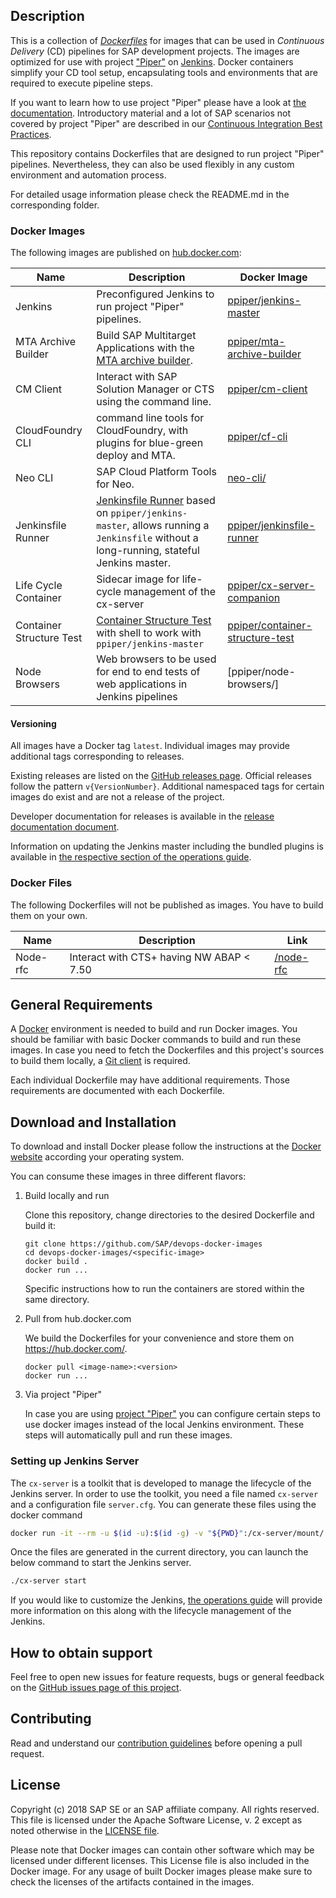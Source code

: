 ## Description

This is a collection of [_Dockerfiles_](https://docs.docker.com/engine/reference/builder/) for images that can be used in _Continuous Delivery_ (CD) pipelines 
for SAP development projects. The images are optimized for use with project ["Piper"](https://github.com/SAP/jenkins-library) on [Jenkins](https://jenkins.io/). Docker containers simplify your CD tool setup, encapsulating 
tools and environments that are required to execute pipeline steps.

If you want to learn how to use project "Piper" please have a look at [the documentation](https://github.com/SAP/jenkins-library/blob/master/README.md). Introductory material and a lot of SAP scenarios not covered by project "Piper" are described in our [Continuous Integration Best Practices](https://developers.sap.com/tutorials/ci-best-practices-intro.html).

This repository contains Dockerfiles that are designed to run project "Piper" pipelines. Nevertheless, they can also be used flexibly in any custom environment and automation process.

For detailed usage information please check the README.md in the corresponding folder.

### Docker Images

The following images are published on [hub.docker.com](https://hub.docker.com/search?q=ppiper&type=image):

| Name | Description | Docker Image |
|------|-------------|------|
| Jenkins | Preconfigured Jenkins to run project "Piper" pipelines. | [ppiper/jenkins-master](https://hub.docker.com/r/ppiper/jenkins-master) |
| MTA Archive Builder | Build SAP Multitarget Applications with the [MTA archive builder](https://help.sap.com/viewer/58746c584026430a890170ac4d87d03b/Cloud/en-US/ba7dd5a47b7a4858a652d15f9673c28d.html). | [ppiper/mta-archive-builder](https://hub.docker.com/r/ppiper/mta-archive-builder) |
| CM Client | Interact with SAP Solution Manager or CTS using the command line. | [ppiper/cm-client](https://hub.docker.com/r/ppiper/cm-client) |
| CloudFoundry CLI | command line tools for CloudFoundry, with plugins for blue-green deploy and MTA. | [ppiper/cf-cli](https://hub.docker.com/r/ppiper/cf-cli) |
| Neo CLI | SAP Cloud Platform Tools for Neo. | [neo-cli/](neo-cli/) |
| Jenkinsfile Runner| [Jenkinsfile Runner](https://github.com/jenkinsci/jenkinsfile-runner) based on `ppiper/jenkins-master`, allows running a `Jenkinsfile` without a long-running, stateful Jenkins master. | [ppiper/jenkinsfile-runner](https://hub.docker.com/r/ppiper/jenkinsfile-runner) |
| Life Cycle Container| Sidecar image for life-cycle management of the cx-server|[ppiper/cx-server-companion](https://hub.docker.com/r/ppiper/cx-server-companion)|
| Container Structure Test|[Container Structure Test](https://github.com/GoogleContainerTools/container-structure-test) with shell to work with `ppiper/jenkins-master`|[ppiper/container-structure-test](https://hub.docker.com/r/ppiper/container-structure-test)|
| Node Browsers | Web browsers to be used for end to end tests of web applications in Jenkins pipelines | [ppiper/node-browsers/] |

#### Versioning

All images have a Docker tag `latest`.
Individual images may provide additional tags corresponding to releases.

Existing releases are listed on the [GitHub releases page](https://github.com/SAP/devops-docker-images/releases).
Official releases follow the pattern `v{VersionNumber}`.
Additional namespaced tags for certain images do exist and are not a release of the project.

Developer documentation for releases is available in the [release documentation document](docs/development/how-to-release.md).

Information on updating the Jenkins master including the bundled plugins is available in [the respective section of the operations guide](https://github.com/SAP/devops-docker-images/blob/master/docs/operations/cx-server-operations-guide.md#update-image).

### Docker Files

The following Dockerfiles will not be published as images. You have to build them on your own.

| Name | Description | Link |
|------|-------------|------|
| Node-rfc | Interact with CTS+ having NW ABAP < 7.50 | [/node-rfc](https://github.com/SAP/devops-docker-images/tree/master/node-rfc)|

## General Requirements

A [Docker](https://www.docker.com/) environment is needed to build and run Docker images. You should be familiar with basic Docker commands to build and run these images. In case you need to fetch the Dockerfiles and this project's sources to build them locally, a [Git client](https://git-scm.com/) is required.

Each individual Dockerfile may have additional requirements. Those requirements are documented with each Dockerfile.

## Download and Installation

To download and install Docker please follow the instructions at the [Docker website](https://www.docker.com/get-started) according your operating system.

You can consume these images in three different flavors:

1. Build locally and run

    Clone this repository, change directories to the desired Dockerfile and build it:
    
    ````
    git clone https://github.com/SAP/devops-docker-images
    cd devops-docker-images/<specific-image>
    docker build .
    docker run ...
    ````

    Specific instructions how to run the containers are stored within the same directory.

2. Pull from hub.docker.com

    We build the Dockerfiles for your convenience and store them on https://hub.docker.com/.
    
    ````
    docker pull <image-name>:<version>
    docker run ...
    ````

3. Via project "Piper"

    In case you are using [project "Piper"](https://sap.github.io/jenkins-library/) you can configure certain steps 
    to use docker images instead of the local Jenkins environment. These steps will automatically pull and run these 
    images.
 
### Setting up Jenkins Server
The `cx-server` is a toolkit that is developed to manage the lifecycle of the Jenkins server.
In order to use the toolkit, you need a file named `cx-server` and a configuration file `server.cfg`. 
You can generate these files using the docker command

```sh
docker run -it --rm -u $(id -u):$(id -g) -v "${PWD}":/cx-server/mount/ ppiper/cx-server-companion:latest init-cx-server
``` 

Once the files are generated in the current directory, you can launch the below command to start the Jenkins server.

```sh
./cx-server start
```

If you would like to customize the Jenkins, [the operations guide](https://github.com/SAP/devops-docker-images/blob/master/docs/operations/cx-server-operations-guide.md) will provide more information on this along with the lifecycle management of the Jenkins. 

## How to obtain support

Feel free to open new issues for feature requests, bugs or general feedback on
the [GitHub issues page of this project][devops-docker-images-issues].

## Contributing

Read and understand our [contribution guidelines][contribution]
before opening a pull request.

## License

Copyright (c) 2018 SAP SE or an SAP affiliate company. All rights reserved.
This file is licensed under the Apache Software License, v. 2 except as noted
otherwise in the [LICENSE file][license].

Please note that Docker images can contain other software which may be licensed under different licenses. This License file is also included in the Docker image. For any usage of built Docker images please make sure to check the licenses of the artifacts contained in the images.

[devops-docker-images-issues]: https://github.com/SAP/devops-docker-images/issues
[license]: https://github.com/SAP/devops-docker-images/blob/master/LICENSE
[contribution]: https://github.com/SAP/devops-docker-images/blob/master/CONTRIBUTING.md
